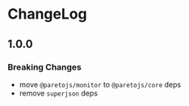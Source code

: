 # ChangeLog

## 1.0.0

### Breaking Changes

- move `@paretojs/monitor` to `@paretojs/core` deps
- remove `superjson` deps

